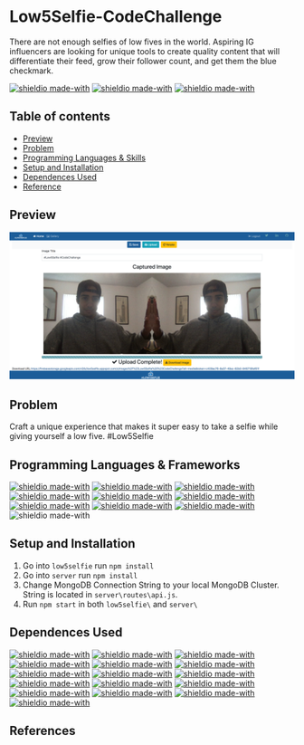 # Low5Selfie-CodeChallenge

There are not enough selfies of low fives in the world. Aspiring IG influencers are looking for unique tools to create quality content that will differentiate their feed, grow their follower count, and get them the blue checkmark.

[![shieldio made-with](https://img.shields.io/badge/Version-v1.0.5-orange)]() [![shieldio made-with](https://img.shields.io/badge/Status-Completed-darkgreen)]() [![shieldio made-with](https://img.shields.io/badge/Hours_Log-10%20Hours-black)]()

## Table of contents

- [Preview](#preview)
- [Problem](#problem)
- [Programming Languages & Skills](#programming-languages-&-skills)
- [Setup and Installation](#setup-and-installation)
- [Dependences Used](#dependences-used)
- [Reference](#)

## Preview

<p align="center">
  <img src="Project_Preview.png" width="800" alt="accessibility text">
</p>

## Problem

Craft a unique experience that makes it super easy to take a selfie while giving yourself a low five. #Low5Selfie

## Programming Languages & Frameworks

[![shieldio made-with](https://img.shields.io/badge/TypeScript-black?logo=typescript&style=for-the-badge)](https://www.typescriptlang.org/)
[![shieldio made-with](https://img.shields.io/badge/Angular-black?logo=angular&style=for-the-badge)]()
[![shieldio made-with](https://img.shields.io/badge/NodeJS-black?logo=node.js&style=for-the-badge)](https://nodejs.org/)
[![shieldio made-with](https://img.shields.io/badge/MongoDB-black?logo=mongodb&style=for-the-badge)]()
[![shieldio made-with](https://img.shields.io/badge/Firebase-black?logo=firebase&style=for-the-badge)]()
[![shieldio made-with](https://img.shields.io/badge/NPM-black?logo=npm&style=for-the-badge)](https://www.npmjs.com/)
[![shieldio made-with](https://img.shields.io/badge/Visual%20Studio%20Code-blue?logoColor=white&logo=visual-studio-code&style=for-the-badge)](https://code.visualstudio.com/)
[![shieldio made-with](https://img.shields.io/badge/Git--Fork-blue?logoColor=white&logo=git&style=for-the-badge)](https://git-fork.com/)
[![shieldio made-with](https://img.shields.io/badge/FireFox-blue?logoColor=white&logo=firefox&style=for-the-badge)](https://firefox.com/)
![shieldio made-with](https://img.shields.io/badge/Mac%20OS-FF8700?logo=apple&logoColor=white&style=for-the-badge)

## Setup and Installation

1. Go into `low5selfie` run `npm install`
2. Go into `server` run `npm install`
3. Change MongoDB Connection String to your local MongoDB Cluster. String is located in `server\routes\api.js`.
4. Run `npm start` in both `low5selfie\` and `server\`

## Dependences Used

[![shieldio made-with](https://img.shields.io/badge/bootstrap-4.5.3-brown)]()
[![shieldio made-with](https://img.shields.io/badge/express-4.17.1-brown)]()
[![shieldio made-with](https://img.shields.io/badge/express%20validator-6.6.1-brown)]()
[![shieldio made-with](https://img.shields.io/badge/jsonwebtoken-8.5.1-brown)]()
[![shieldio made-with](https://img.shields.io/badge/mongoose-5.10.10-brown)]()
[![shieldio made-with](https://img.shields.io/badge/cors-2.8.5-brown)]()
[![shieldio made-with](https://img.shields.io/badge/body%20parser-1.19.0-brown)]()
[![shieldio made-with](https://img.shields.io/badge/angularfire2-5.4.2-brown)]()
[![shieldio made-with](https://img.shields.io/badge/file%20saver-2.0.2-brown)]()
[![shieldio made-with](https://img.shields.io/badge/firebase-7.24.0-brown)]()
[![shieldio made-with](https://img.shields.io/badge/merge%20images-2.0.0-brown)]()
[![shieldio made-with](https://img.shields.io/badge/ngx%20webcam-0.3.0-brown)]()
[![shieldio made-with](https://img.shields.io/badge/rxjs-6.6.0-brown)]()
[![shieldio made-with](https://img.shields.io/badge/ts%20image%20processor-1.1.17-brown)]()
[![shieldio made-with](https://img.shields.io/badge/tslib-2.0.0-brown)]()
[![shieldio made-with](https://img.shields.io/badge/core%20js-3.6.5-brown)]()

## References

